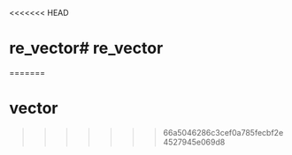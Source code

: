 <<<<<<< HEAD
# re_vector# re_vector
=======
# vector
>>>>>>> 66a5046286c3cef0a785fecbf2e4527945e069d8
